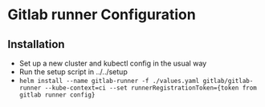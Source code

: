 # Gitlab runner Configuration

## Installation

* Set up a new cluster and kubectl config in the usual way
* Run the setup script in ../../setup
* `helm install --name gitlab-runner -f ./values.yaml gitlab/gitlab-runner --kube-context=ci --set runnerRegistrationToken={token from gitlab runner config}`

